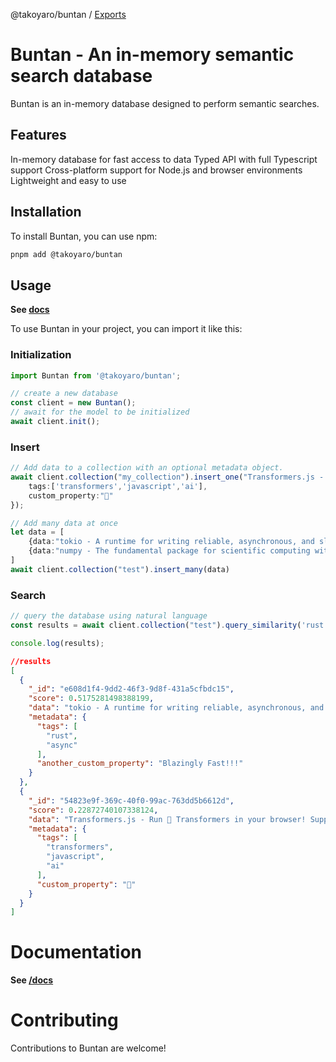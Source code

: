 @takoyaro/buntan / [Exports](modules.md)

# Buntan - An in-memory semantic search database

Buntan is an in-memory database designed to perform semantic searches.

## Features
In-memory database for fast access to data
Typed API with full Typescript support
Cross-platform support for Node.js and browser environments
Lightweight and easy to use

## Installation
To install Buntan, you can use npm:
```bash
pnpm add @takoyaro/buntan
```

## Usage
**See [docs](/docs/modules.md)**

To use Buntan in your project, you can import it like this:

### Initialization
```typescript
import Buntan from '@takoyaro/buntan';

// create a new database
const client = new Buntan();
// await for the model to be initialized
await client.init();
```

### Insert
```ts
// Add data to a collection with an optional metadata object.
await client.collection("my_collection").insert_one("Transformers.js - Run 🤗 Transformers in your browser! Supports a variety of tasks including: masked language modelling, text classification, token classification, zero-shot classification, text-to-text generation, translation, summarization, question answering, text generation, automatic speech recognition, image classification, zero-shot image classification, image-to-text, image segmentation, and object detection.",{
    tags:['transformers','javascript','ai'],
    custom_property:"🤗"
});

// Add many data at once
let data = [
    {data:"tokio - A runtime for writing reliable, asynchronous, and slim applications with the Rust programming language.",metadata:{tags:["rust","async"]}},
    {data:"numpy - The fundamental package for scientific computing with Python.",metadata:{tags:["python","numpy"]}},
]
await client.collection("test").insert_many(data)
```

### Search
```ts
// query the database using natural language
const results = await client.collection("test").query_similarity('rust async',{top: 10});

console.log(results);
```
```JSON
//results
[
  {
    "_id": "e608d1f4-9dd2-46f3-9d8f-431a5cfbdc15",
    "score": 0.5175281498388199,
    "data": "tokio - A runtime for writing reliable, asynchronous, and slim applications with the Rust [...]", //trimmed for example
    "metadata": {
      "tags": [
        "rust",
        "async"
      ],
      "another_custom_property": "Blazingly Fast!!!"
    }
  },
  {
    "_id": "54823e9f-369c-40f0-99ac-763dd5b6612d",
    "score": 0.22872740107338124,
    "data": "Transformers.js - Run 🤗 Transformers in your browser! Supports a variety of tasks including: masked [...]", //trimmed for example
    "metadata": {
      "tags": [
        "transformers",
        "javascript",
        "ai"
      ],
      "custom_property": "🤗"
    }
  }
]
```

# Documentation
**See [/docs](/docs/modules.md)**

# Contributing
Contributions to Buntan are welcome!
